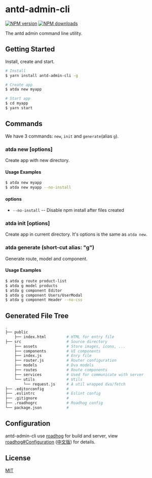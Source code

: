 # antd-admin-cli
[![NPM version](https://img.shields.io/npm/v/antd-admin-cli.svg?style=flat)](https://npmjs.org/package/antd-admin-cli)
[![NPM downloads](http://img.shields.io/npm/dm/antd-admin-cli.svg?style=flat)](https://npmjs.org/package/antd-admin-cli)

The antd admin command line utility.

## Getting Started

Install, create and start.

```bash
# Install
$ yarn install antd-admin-cli -g

# Create app
$ atda new myapp

# Start app
$ cd myapp
$ yarn start
```

## Commands

We have 3 commands: `new`, `init` and `generate`(alias `g`).

### atda new <appName> [options]

Create app with new directory.

#### Usage Examples

```bash
$ atda new myapp
$ atda new myapp --no-install
```

#### options

* `--no-install` -- Disable npm install after files created

### atda init [options]

Create app in current directory. It's options is the same as `atda new`.

### atda generate <type> <name> (short-cut alias: "g")

Generate route, model and component.

#### Usage Examples

```bash
$ atda g route product-list
$ atda g model products
$ atda g component Editor
$ atda g component Users/UserModal
$ atda g component Header --no-css
```

## Generated File Tree

```bash
.
├── public
    ├── index.html         # HTML for entry file
├── src                    # Source directory
    ├── assets             # Store images, icons, ...
    ├── components         # UI components
    ├── index.js           # Enry file
    ├── router.js          # Router configuration
    ├── models             # Dva models
    ├── routes             # Route components
    ├── services           # Used for communicate with server
    └── utils              # Utils
        └── request.js     # A util wrapped dva/fetch
├── .editorconfig          #
├── .eslintrc              # Eslint config
├── .gitignore             #
├── .roadhogrc             # Roadhog config
└── package.json           #
```

## Configuration

antd-admin-cli use [roadhog](https://github.com/sorrycc/roadhog) for build and server, view [roadhog#Configuration](https://github.com/sorrycc/roadhog/blob/master/README_en-us.md#configuration) ([中文版](https://github.com/sorrycc/roadhog#配置)) for details.

## License

[MIT](https://tldrlegal.com/license/mit-license)
